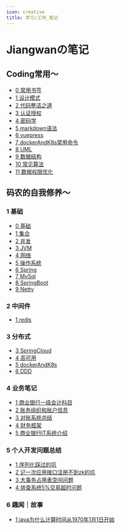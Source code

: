 ```yaml
---
icon: creative
title: 学习/工作_笔记
---
```


[comment]: <> (<div align="center">)

[comment]: <> (    <p>)

[comment]: <> (        <a href="https://github.com/linzlb/Linzlb_Seehope.git" target="_blank">Github</a> )

[comment]: <> (        |)

[comment]: <> (        <a href="https://gitee.com/allrandom/Linzlb_Seehope.git" target="_blank">Gitee</a>)

[comment]: <> (    </p>  )

[comment]: <> (    <p>)

[comment]: <> (        <a href="https://gitee.com/allrandom/Linzlb_Seehope.git">)

[comment]: <> (        <img src="https://img.shields.io/badge/阅读-read-brightgreen.svg" alt="阅读" /></a>)

[comment]: <> (        <img src="https://img.shields.io/github/stars/linzlb/Linzlb_Seehope" alt="stars" />)

[comment]: <> (        <img src="https://img.shields.io/github/forks/linzlb/Linzlb_Seehope" alt="forks" />)

[comment]: <> (        <img src="https://img.shields.io/github/issues/linzlb/Linzlb_Seehope" alt="issues" />)

[comment]: <> (    </p>)

[comment]: <> (</div>)

# Jiangwanの笔记
## Coding常用～
[comment]: <> (### 1 Coding常用～)
* [0 常用书签](./0/0常用书签.md)
* [1 设计模式](./0/1设计模式.md)
* [2 代码整洁之道](./0/2代码整洁之道.md)
* [3 认证授权](./0/3认证授权.md)
* [4 密码学](./0/4密码学.md)
* [5 markdown语法](./0/5markdown语法.md)
* [6 vuepress](./0/6vuepress.md)
* [7 dockerAndK8s常用命令](./0/7dockerAndK8s常用命令.md)
* [8 UML](./0/8UML.md)
* [9 数据结构](./0/9数据结构.md)
* [10 常见算法](./0/10常见算法.md)
* [11 数据权限优化](./0/11数据权限优化.md)

## 码农的自我修养～
### 1 基础
* [0 基础](./1/0基础.md)
* [1 集合](./1/1集合.md)
* [2 并发](./1/2并发.md)
* [3 JVM](./1/3JVM.md)
* [4 网络](./1/4网络.md)
* [5 操作系统](./1/5操作系统.md)
* [6 Spring](./1/6Spring.md)
* [7 MySql](./1/7MySql.md)
* [8 SpringBoot](./1/8SpringBoot.md)
* [9 Netty](./1/9Netty.md)


### 2 中间件
* [1 redis](./2/1redis.md)

### 3 分布式
* [3 SpringCloud](./3/3SpringCloud.md)
* [4 高可用](./3/4高可用.md)
* [5 dockerAndK8s](./3/5dockerAndK8s.md)
* [6 DDD](./3/6DDD.md)

### 4 业务笔记
* [1 商业银行一级会计科目](./4/1acsubject.md)
* [2 账务组织和账户信息](./4/2账务组织和账户信息.md)
* [3 对账系统总结](./4/3对账系统总结.md)
* [4 财务框架](./4/4财务框架.md)
* [5 商业银行IT系统介绍](./4/5商业银行IT系统介绍.md)

### 5 个人开发问题总结
* [1 序列化踩过的坑](./5/1fastjosn.md)
* [2 记一次应用接口注册不到zk的坑](./5/2接口注册zk.md)
* [3 大事务占用表空间问题](./5/3大事务占用表空间问题.md)
* [4 排查系统5%交易超时问题](./5/4tcp_tw_recycle.md)

### 6 趣闻｜故事
* [1 java为什么计算时间从1970年1月1日开始](./6/1java1970.md)